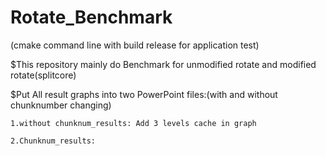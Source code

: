 # Rotate_Benchmark
(cmake command line with build release for application test)

$This repository mainly do Benchmark for unmodified rotate and modified rotate(splitcore)

$Put All result graphs into two PowerPoint files:(with and without chunknumber changing)

    1.without chunknum_results: Add 3 levels cache in graph
  
    2.Chunknum_results: 
